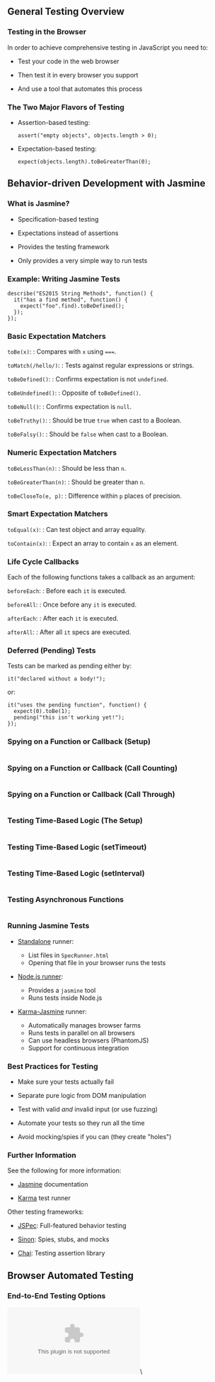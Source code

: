 ## General Testing Overview

### Testing in the Browser

In order to achieve comprehensive testing in JavaScript you need to:

  * Test your code in the web browser

  * Then test it in every browser you support

  * And use a tool that automates this process

### The Two Major Flavors of Testing

  * Assertion-based testing:

    ~~~ {.javascript}
    assert("empty objects", objects.length > 0);
    ~~~

  * Expectation-based testing:

    ~~~ {.javascript}
    expect(objects.length).toBeGreaterThan(0);
    ~~~

## Behavior-driven Development with Jasmine

### What is Jasmine?

  * Specification-based testing

  * Expectations instead of assertions

  * Provides the testing framework

  * Only provides a very simple way to run tests

### Example: Writing Jasmine Tests

~~~ {.javascript}
describe("ES2015 String Methods", function() {
  it("has a find method", function() {
    expect("foo".find).toBeDefined();
  });
});
~~~

### Basic Expectation Matchers

`toBe(x)`:
  : Compares with `x` using `===`.

`toMatch(/hello/)`:
  : Tests against regular expressions or strings.

`toBeDefined()`:
  : Confirms expectation is not `undefined`.

`toBeUndefined()`:
  : Opposite of `toBeDefined()`.

`toBeNull()`:
  : Confirms expectation is `null`.

`toBeTruthy()`:
  : Should be true `true` when cast to a Boolean.

`toBeFalsy()`:
  : Should be `false` when cast to a Boolean.

### Numeric Expectation Matchers

`toBeLessThan(n)`:
  : Should be less than `n`.

`toBeGreaterThan(n)`:
  : Should be greater than `n`.

`toBeCloseTo(e, p)`:
  : Difference within `p` places of precision.


### Smart Expectation Matchers

`toEqual(x)`:
  : Can test object and array equality.

`toContain(x)`:
  : Expect an array to contain `x` as an element.

### Life Cycle Callbacks

Each of the following functions takes a callback as an argument:

`beforeEach`:
  : Before each `it` is executed.

`beforeAll`:
  : Once before any `it` is executed.

`afterEach`:
  : After each `it` is executed.

`afterAll`:
  : After all `it` specs are executed.

### Deferred (Pending) Tests

Tests can be marked as pending either by:

~~~ {.javascript}
it("declared without a body!");
~~~

or:

~~~ {.javascript}
it("uses the pending function", function() {
  expect(0).toBe(1);
  pending("this isn't working yet!");
});
~~~

### Spying on a Function or Callback (Setup)

~~~ {.javascript insert="../../src/examples/js/spy.spec.js" token="beforeEach"}
~~~

### Spying on a Function or Callback (Call Counting)

~~~ {.javascript insert="../../src/examples/js/spy.spec.js" token="call"}
~~~

### Spying on a Function or Callback (Call Through)

~~~ {.javascript insert="../../src/examples/js/spy.spec.js" token="callThrough"}
~~~

### Testing Time-Based Logic (The Setup)

~~~ {.javascript insert="../../src/examples/js/time.spec.js" token="set-up"}
~~~

### Testing Time-Based Logic (setTimeout)

~~~ {.javascript insert="../../src/examples/js/time.spec.js" token="setTimeout"}
~~~

### Testing Time-Based Logic (setInterval)

~~~ {.javascript insert="../../src/examples/js/time.spec.js" token="setInterval"}
~~~

### Testing Asynchronous Functions

~~~ {.javascript insert="../../src/examples/js/async.spec.js"}
~~~

### Running Jasmine Tests

  * [Standalone][jasmine-standalone] runner:
    - List files in `SpecRunner.html`
    - Opening that file in your browser runs the tests

  * [Node.js runner][jasmine-npm]:
    - Provides a `jasmine` tool
    - Runs tests inside Node.js

  * [Karma-Jasmine][karma-jasmine] runner:
    - Automatically manages browser farms
    - Runs tests in parallel on all browsers
    - Can use headless browsers (PhantomJS)
    - Support for continuous integration

### Best Practices for Testing

  * Make sure your tests actually fail

  * Separate pure logic from DOM manipulation

  * Test with valid *and* invalid input (or use fuzzing)

  * Automate your tests so they run all the time

  * Avoid mocking/spies if you can (they create "holes")

### Further Information

See the following for more information:

  * [Jasmine][] documentation

  * [Karma][] test runner

Other testing frameworks:

  * [JSPec][]: Full-featured behavior testing

  * [Sinon][]: Spies, stubs, and mocks

  * [Chai][]: Testing assertion library

## Browser Automated Testing

### End-to-End Testing Options

![](../../diagrams/js/browser-testing.dot)\
<!-- Placeholder -->

[karma]: http://karma-runner.github.io/0.12/index.html
[jasmine]: http://jasmine.github.io/
[jasmine-standalone]: https://github.com/pivotal/jasmine/releases
[jasmine-npm]: https://github.com/jasmine/jasmine-npm
[karma-jasmine]: https://github.com/karma-runner/karma-jasmine
[jspec]: https://www.drupal.org/project/jspec
[sinon]: http://sinonjs.org/
[chai]: http://chaijs.com/
[selenium]: http://www.seleniumhq.org/
[phantomjs]: http://phantomjs.org/
